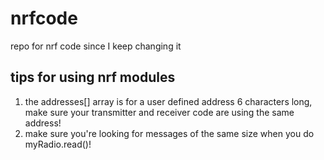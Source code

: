 # nrfcode
repo for nrf code since I keep changing it

## tips for using nrf modules
1. the addresses[] array is for a user defined address 6 characters long, make sure your transmitter and receiver code are using the same address!
2. make sure you're looking for messages of the same size when you do myRadio.read()!
